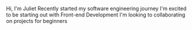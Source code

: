 Hi, I'm Juliet
Recently started my software engineering journey
I'm excited to be starting out with Front-end Development
I'm looking to collaborating on projects for beginners
